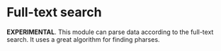 # Full-text search

__EXPERIMENTAL__. This module can parse data according to the full-text search. It uses a great algorithm for finding pharses.